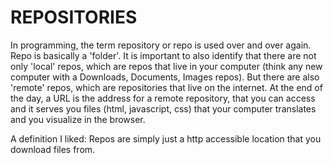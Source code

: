 # REPOSITORIES

In programming, the term repository or repo is used over and over again. Repo is basically a 'folder'. It is important to also identify that there are not only 'local' repos, which are repos that live in your computer (think any new computer with a Downloads, Documents, Images repos). But there are also 'remote' repos, which are repositories that live on the internet. At the end of the day, a URL is the address for a remote repository, that you can access and it serves you files (html, javascript, css) that your computer translates and you visualize in the browser.

A definition I liked: 
Repos are simply just a http accessible location that you download files from.